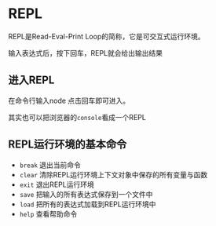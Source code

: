 # REPL

REPL是Read-Eval-Print Loop的简称，它是可交互式运行环境。

输入表达式后，按下回车，REPL就会给出输出结果

## 进入REPL

在命令行输入node 点击回车即可进入。

其实也可以把浏览器的`console`看成一个REPL

## REPL运行环境的基本命令

- `break` 退出当前命令
- `clear` 清除REPL运行环境上下文对象中保存的所有变量与函数
- `exit` 退出REPL运行环境
- `save` 把输入的所有表达式保存到一个文件中
- `load` 把所有的表达式加载到REPL运行环境中
- `help` 查看帮助命令

